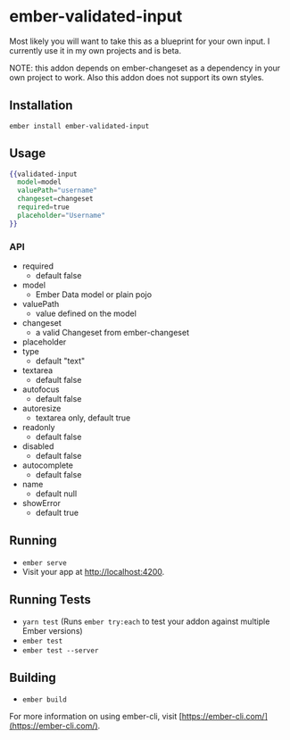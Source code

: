 # ember-validated-input

Most likely you will want to take this as a blueprint for your own input. I currently use it in my own projects and is beta.

NOTE: this addon depends on ember-changeset as a dependency in your own project to work.  Also this addon does not support its own styles.

## Installation

`ember install ember-validated-input`

## Usage

```hbs
{{validated-input 
  model=model
  valuePath="username"
  changeset=changeset
  required=true
  placeholder="Username"
}}
```

### API

- required 
  - default false
- model 
  - Ember Data model or plain pojo
- valuePath 
  - value defined on the model
- changeset 
  - a valid Changeset from ember-changeset
- placeholder
- type 
  - default "text"
- textarea 
  - default false
- autofocus 
  - default false
- autoresize 
  - textarea only, default true
- readonly 
  - default false
- disabled 
  - default false
- autocomplete 
  - default false
- name 
  - default null
- showError 
  - default true

## Running

* `ember serve`
* Visit your app at [http://localhost:4200](http://localhost:4200).

## Running Tests

* `yarn test` (Runs `ember try:each` to test your addon against multiple Ember versions)
* `ember test`
* `ember test --server`

## Building

* `ember build`

For more information on using ember-cli, visit [https://ember-cli.com/](https://ember-cli.com/).
